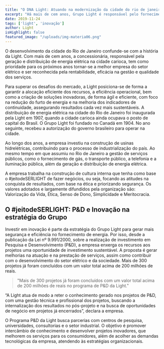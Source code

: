 ```yaml
---
title: "O DNA Light: Atuando na modernização da cidade do rio de janeiro, Light investe em inovação como estratégia para os desafios do mercado"
excerpt: "Há mais de cem anos, Grupo Light é responsável pelo fornecimento de energia elétrica na cidade do Rio de Janeiro. Com o programa P&D da Light, empresa busca melhorar a segurança e a eficiência da energia."
date: 2019-11-24
tags: ['light', 'inovação']
author: Light
isHighlight: false
featured_image: "/uploads/img-materia06.png"
---
```


O desenvolvimento da cidade do Rio de Janeiro confunde-se com a história da Light. Com mais de cem anos, a concessionária, responsável pela geração e distribuição de energia elétrica na cidade carioca, tem como prioridade para os próximos anos tornar-se a melhor empresa do setor elétrico e ser reconhecida pela rentabilidade, eficácia na gestão e qualidade dos serviços.

Para superar os desafios do mercado, a Light posiciona-se de forma a garantir a alocação eficiente dos recursos, a eficiência operacional, bem como a criação de soluções inovadoras, de forma ágil e eficiente, com foco na redução do furto de energia e na melhoria dos indicadores de continuidade, assegurando resultados cada vez mais sustentáveis.
A distribuição de energia elétrica na cidade do Rio de Janeiro foi inaugurada pela Light em 1907, quando a cidade carioca ainda ocupava o posto de capital do Brasil. O Grupo Light foi fundado no Canadá em 1904. No ano seguinte, recebeu a autorização do governo brasileiro para operar na cidade.

Ao longo dos anos, a empresa investiu na construção de usinas hidrelétricas, contribuindo para o processo de industrialização do país. Ao mesmo tempo em que assumiu no Rio de Janeiro a gestão de serviços públicos, como o fornecimento de gás, o transporte público, a telefonia e a iluminação pública, além da geração e distribuição de energia elétrica.

A empresa trabalha na construção de cultura interna que tenha como base o #jeitodeSERLIGHT de fazer negócios, ou seja, focando as atitudes na conquista de resultados, com base na ética e priorizando segurança. Os valores adotados e largamente difundidos pela organização são: Valorização da Vida, Ética, Senso de Dono, Simplicidade e Meritocracia.


## O #jeitodeSERLIGHT: P&D e Inovação na estratégia do Grupo

Investir em inovação é parte da estratégia do Grupo Light para gerar mais segurança e eficiência no fornecimento de energia. Por isso, desde a publicação da Lei nº 9.991/2000, sobre a realização de investimento em Pesquisa e Desenvolvimento (P&D), a empresa enxerga os recursos aos projetos uma oportunidade de investimento sustentável.
A proposta é gerar melhorias na atuação e na prestação de serviços, assim como contribuir com o desenvolvimento do setor elétrico e da sociedade. Mais de 300 projetos já foram concluídos com um valor total acima de 200 milhões de reais.

> "Mais de 300 projetos já foram concluídos com um valor total acima de 200 milhões de reais no programa de P&D da Light."

“A Light atua de modo a reter o conhecimento gerado nos projetos de P&D, com uma gestão técnica e profissional dos projetos, buscando a internalização dos resultados no pós-projeto e na busca de oportunidades de negócio em projetos já encerrados”, declara a empresa.

O Programa P&D da Light busca parcerias com centros de pesquisa, universidades, consultorias e o setor industrial. O objetivo é promover intercâmbio de conhecimento e desenvolver projetos inovadores, que melhorem os serviços para os consumidores, além de acolher as demandas tecnológicas da empresa, atendendo às estratégias organizacionais.